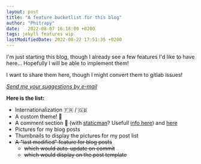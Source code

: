 ```yaml
---
layout: post
title: "A feature bucketlist for this blog"
author: "Phitrapy"
date:   2022-08-07 16:18:00 +0200
tags: jekyll features wip
lastModifiedDate: 2022-08-22 17:51:35 +0200
---
```


I'm just starting this blog, though I already see a few features I'd like to have here... Hopefully I will be able to implement them!

I want to share them here, though I might convert them to gitlab issues!

*[Send me your suggestions by e-mail](mailto:phitrapy@proton.me)*

__Here is the list:__
* Internationalization 🇫🇷 / 🇬🇧
* A custom theme! 🎨
* A comment section 💬 (with [staticman](https://staticman.net/)? Usefull [info here](https://mademistakes.com/mastering-jekyll/static-comments-improved/)) and [here](https://averagelinuxuser.com/staticman-comments/)
* Pictures for my blog posts
* Thumbnails to display the pictures for my post list
* ~~A "last modified" feature for blog posts~~
    * ~~which would auto-update on commit~~
    * ~~which would display on the post template~~